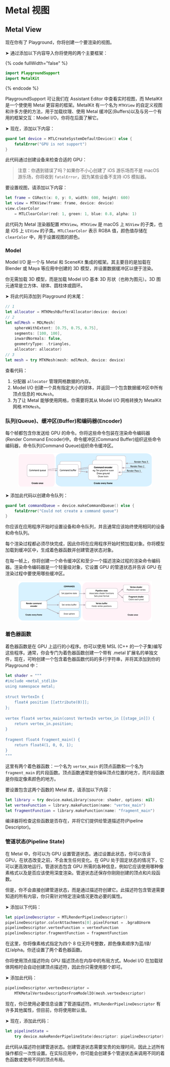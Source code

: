 # Metal 视图

## Metal View

现在你有了 Playground，你将创建一个要渲染的视图。

➤ 通过添加以下内容导入你将使用的两个主要框架：

{% code fullWidth="false" %}
```swift
import PlaygroundSupport
import MetalKit
```
{% endcode %}

PlaygroundSupport 可让我们在 Assistant Editor 中查看实时视图，而 MetalKit 是一个使使用 Metal 更容易的框架。MetalKit 有一个名为 `MTKView` 的自定义视图和许多方便的方法，用于加载纹理、使用 Metal 缓冲区(Buffers)以及与另一个有用的框架交互：Model I/O，你将​​在后面了解它。

➤ 现在，添加以下内容：&#x20;

```swift
guard let device = MTLCreateSystemDefaultDevice() else { 
    fatalError("GPU is not support") 
} 
```

此代码通过创建设备来检查合适的 GPU：

> 注意：你遇到错误了吗？如果你不小心创建了 iOS 游乐场而不是 macOS 游乐场，你将收到 `fatalError`，因为某些设备不支持 iOS 模拟器。

要设置视图，请添加以下内容：&#x20;

```swift
let frame = CGRect(x: 0, y: 0, width: 600, height: 600)
let view = MTKView(frame: frame, device: device)
view.clearColor
    = MTLClearColor(red: 1, green: 1, blue: 0.8, alpha: 1)
```

此代码为 Metal 渲染器配置 `MTKView`。`MTKView` 是 macOS 上 `NSView` 的子类，也是 iOS 上 `UIView` 的子类。`MTLClearColor` 表示 RGBA 值，颜色值存储在 `clearColor` 中，用于设置视图的颜色。

### Model

Model I/O 是一个与 Metal 和 SceneKit 集成的框架。其主要目的是加载在 Blender 或 Maya 等应用中创建的 3D 模型，并设置数据缓冲区以便于渲染。

你无需加载 3D 模型，而是加载 Model I/O 基本 3D 形状（也称为图元）。3D 图元通常是立方体、球体、圆柱体或圆环。

➤ 将此代码添加到 Playground 的末尾：

```swift
// 1
let allocator = MTKMeshBufferAllocator(device: device)
// 2
let mdlMesh = MDLMesh(
    sphereWithExtent: [0.75, 0.75, 0.75],
    segments: [100, 100],
    inwardNormals: false,
    geometryType: .triangles,
    allocator: allocator)
// 3
let mesh = try MTKMesh(mesh: mdlMesh, device: device)
```

查看代码：

1. 分配器 `allocator` 管理网格数据的内存。
2. Model I/O 创建一个具有指定大小的球体，并返回一个包含数据缓冲区中所有顶点信息的 `MDLMesh`。
3. 为了让 Metal 能够使用网格，你需要将其从 Model I/O 网格转换为 MetalKit 网格 `MTKMesh`。

### 队列(Queue)、缓冲区(Buffer)和编码器(Encoder)

每个帧都包含你发送给 GPU 的命令。你将这些命令包装在渲染命令编码器(Render Command Encoder)中。命令缓冲区(Command Buffer)组织这些命令编码器，命令队列(Command Queue)组织命令缓冲区。

<figure><img src="../../../.gitbook/assets/image.png" alt=""><figcaption></figcaption></figure>

➤ 添加此代码以创建命令队列：

```swift
guard let commandQueue = device.makeCommandQueue() else {
    fatalError("Could not create a command queue")
}
```

你应该在应用程序开始时设置设备和命令队列，并且通常应该始终使用相同的设备和命令队列。

每个渲染过程都必须尽快完成，因此你将在应用程序开始时预加载对象。你将模型加载到缓冲区中，生成着色器函数并创建管道状态对象。

在每一帧上，你将创建一个命令缓冲区和至少一个描述渲染过程的渲染命令编码器。渲染命令编码器是一个轻量级对象，它设置 GPU 的管道状态并告诉 GPU 在渲染过程中要使用哪些缓冲区。

<figure><img src="../../../.gitbook/assets/image (1).png" alt=""><figcaption></figcaption></figure>

### 着色器函数

着色器函数是在 GPU 上运行的小程序。你可以使用 MSL (C++ 的一个子集)编写这些程序。通常，你会专门为着色器函数创建一个带有 .metal 扩展名的单独文件，现在，可哟创建一个包含着色器函数代码的多行字符串，并将其添加到你的 Playground 中：

```swift
let shader = """
#include <metal_stdlib>
using namespace metal;

struct VertexIn {
    float4 position [[attribute(0)]];
};

vertex float4 vertex_main(const VertexIn vertex_in [[stage_in]]) {
    return vertex_in.position;
}

fragment float4 fragment_main() {
    return float4(1, 0, 0, 1);
}
"""
```

这里有两个着色器函数：一个名为 `vertex_main` 的顶点函数和一个名为 `fragment_main` 的片段函数。顶点函数通常是你操纵顶点位置的地方，而片段函数是你指定像素颜色的地方。

要设置包含这两个函数的 Metal 库，请添加以下内容：

```swift
let library = try device.makeLibrary(source: shader, options: nil)
let vertexFunction = library.makeFunction(name: "vertex_main")
let fragmentFunction = library.makeFunction(name: "fragment_main")
```

&#x20;编译器将检查这些函数是否存在，并将它们提供给管道描述符(Pipeline Descriptor)。

### 管道状态(Pipeline State)

在 Metal 中，你可以为 GPU 设置管道状态。通过设置此状态，你可以告诉 GPU，在状态改变之前，不会发生任何变化。在 GPU 处于固定状态的情况下，它可以更高效地运行。管道状态包含 GPU 所需的各种信息，例如它应该使用哪种像素格式以及是否应该使用深度渲染。管道状态还保存你刚刚创建的顶点和片段函数。

但是，你不会直接创建管道状态，而是通过描述符创建它。此描述符包含管道需要知道的所有内容，你只需针对特定渲染情况更改必要的属性。

➤ 添加以下代码：

```swift
let pipelineDescriptor = MTLRenderPipelineDescriptor()
pipelineDescriptor.colorAttachments[0].pixelFormat = .bgra8Unorm
pipelineDescriptor.vertexFunction = vertexFunction
pipelineDescriptor.fragmentFunction = fragmentFunction
```

在这里，你将像素格式指定为四个 8 位无符号整数，颜色像素顺序为蓝/绿/红/alpha。你还设置了两个着色器函数。

你将使用顶点描述符向 GPU 描述顶点在内存中的布局方式。Model I/O 在加载球体网格时会自动创建顶点描述符，因此你只需使用那个即可。

➤ 添加此代码：

```swift
pipelineDescriptor.vertexDescriptor =
    MTKMetalVertexDescriptorFromModelIO(mesh.vertexDescriptor)
```

现在，你已使用必要信息设置了管道描述符。`MTLRenderPipelineDescriptor` 有许多其他属性，但目前，你将使用默认值。

➤ 现在，添加此代码：

```swift
let pipelineState =
    try device.makeRenderPipelineState(descriptor: pipelineDescriptor)
```

此代码从描述符创建管道状态。创建管道状态需要宝贵的处理时间，因此上述所有操作都应一次性设置。在实际应用中，你可能会创建多个管道状态来调用不同的着色函数或使用不同的顶点布局。
